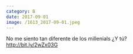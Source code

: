 ```yaml
--- 
category: B 
date: 2017-09-01 
image: /1613_2017-09-01.jpeg 
--- 
```


No me siento tan diferente de los millenials ¿Y tú? <br>http://bit.ly/2wZx03G